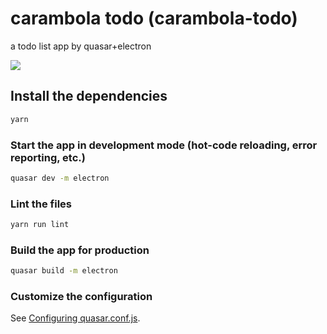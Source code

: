 # carambola todo (carambola-todo)

a todo list app by quasar+electron

![](https://vison-blog.oss-cn-beijing.aliyuncs.com/20210330200044.png)

## Install the dependencies
```bash
yarn
```

### Start the app in development mode (hot-code reloading, error reporting, etc.)
```bash
quasar dev -m electron
```

### Lint the files
```bash
yarn run lint
```

### Build the app for production
```bash
quasar build -m electron
```

### Customize the configuration
See [Configuring quasar.conf.js](https://quasar.dev/quasar-cli/quasar-conf-js).
